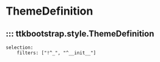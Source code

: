 # ThemeDefinition

## ::: ttkbootstrap.style.ThemeDefinition
    selection:
        filters: ["!^_", "^__init__"]

